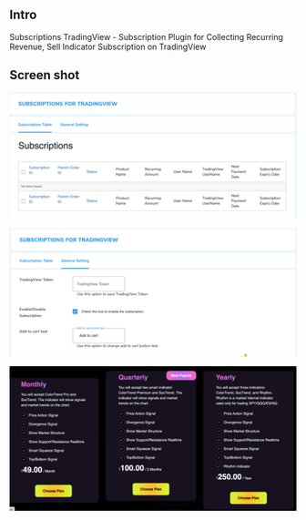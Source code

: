 ## Intro

Subscriptions TradingView - Subscription Plugin for Collecting Recurring Revenue, Sell Indicator Subscription on TradingView

## Screen shot

![Alt text](https://github.com/dearvn/subscriptions-tradingview/raw/main/setting1.png?raw=true "Setting 1")

![Alt text](https://github.com/dearvn/subscriptions-tradingview/raw/main/setting2.png?raw=true "Setting 2")

![Alt text](https://github.com/dearvn/subscriptions-tradingview/raw/main/price.png?raw=true "Price")

